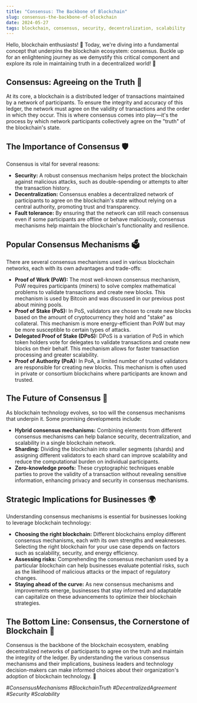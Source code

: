 ```yaml
---
title: "Consensus: The Backbone of Blockchain"
slug: consensus-the-backbone-of-blockchain
date: 2024-05-27
tags: blockchain, consensus, security, decentralization, scalability
---
```


Hello, blockchain enthusiasts! 🌟 Today, we're diving into a fundamental concept that underpins the blockchain ecosystem: consensus. Buckle up for an enlightening journey as we demystify this critical component and explore its role in maintaining truth in a decentralized world! 🚀

## Consensus: Agreeing on the Truth 🤝

At its core, a blockchain is a distributed ledger of transactions maintained by a network of participants. To ensure the integrity and accuracy of this ledger, the network must agree on the validity of transactions and the order in which they occur. This is where consensus comes into play—it's the process by which network participants collectively agree on the "truth" of the blockchain's state.

## The Importance of Consensus 🛡️

Consensus is vital for several reasons:

- **Security:** A robust consensus mechanism helps protect the blockchain against malicious attacks, such as double-spending or attempts to alter the transaction history.
- **Decentralization:** Consensus enables a decentralized network of participants to agree on the blockchain's state without relying on a central authority, promoting trust and transparency.
- **Fault tolerance:** By ensuring that the network can still reach consensus even if some participants are offline or behave maliciously, consensus mechanisms help maintain the blockchain's functionality and resilience.

## Popular Consensus Mechanisms 🗳️

There are several consensus mechanisms used in various blockchain networks, each with its own advantages and trade-offs:

- **Proof of Work (PoW):** The most well-known consensus mechanism, PoW requires participants (miners) to solve complex mathematical problems to validate transactions and create new blocks. This mechanism is used by Bitcoin and was discussed in our previous post about mining pools.
- **Proof of Stake (PoS):** In PoS, validators are chosen to create new blocks based on the amount of cryptocurrency they hold and "stake" as collateral. This mechanism is more energy-efficient than PoW but may be more susceptible to certain types of attacks.
- **Delegated Proof of Stake (DPoS):** DPoS is a variation of PoS in which token holders vote for delegates to validate transactions and create new blocks on their behalf. This mechanism allows for faster transaction processing and greater scalability.
- **Proof of Authority (PoA):** In PoA, a limited number of trusted validators are responsible for creating new blocks. This mechanism is often used in private or consortium blockchains where participants are known and trusted.

## The Future of Consensus 🔮

As blockchain technology evolves, so too will the consensus mechanisms that underpin it. Some promising developments include:

- **Hybrid consensus mechanisms:** Combining elements from different consensus mechanisms can help balance security, decentralization, and scalability in a single blockchain network.
- **Sharding:** Dividing the blockchain into smaller segments (shards) and assigning different validators to each shard can improve scalability and reduce the computational burden on individual participants.
- **Zero-knowledge proofs:** These cryptographic techniques enable parties to prove the validity of a transaction without revealing sensitive information, enhancing privacy and security in consensus mechanisms.

## Strategic Implications for Businesses 🌍

Understanding consensus mechanisms is essential for businesses looking to leverage blockchain technology:

- **Choosing the right blockchain:** Different blockchains employ different consensus mechanisms, each with its own strengths and weaknesses. Selecting the right blockchain for your use case depends on factors such as scalability, security, and energy efficiency.
- **Assessing risks:** Comprehending the consensus mechanism used by a particular blockchain can help businesses evaluate potential risks, such as the likelihood of malicious attacks or the impact of regulatory changes.
- **Staying ahead of the curve:** As new consensus mechanisms and improvements emerge, businesses that stay informed and adaptable can capitalize on these advancements to optimize their blockchain strategies.

## The Bottom Line: Consensus, the Cornerstone of Blockchain 🌟

Consensus is the backbone of the blockchain ecosystem, enabling decentralized networks of participants to agree on the truth and maintain the integrity of the ledger. By understanding the various consensus mechanisms and their implications, business leaders and technology decision-makers can make informed choices about their organization's adoption of blockchain technology. 🚀

*#ConsensusMechanisms #BlockchainTruth #DecentralizedAgreement #Security #Scalability*